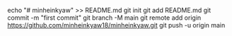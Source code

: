 echo "# minheinkyaw" >> README.md
git init
git add README.md
git commit -m "first commit"
git branch -M main
git remote add origin https://github.com/minheinkyaw18/minheinkyaw.git
git push -u origin main
